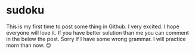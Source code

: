 # sudoku
This is  my first time to post some thing in Github. I very excited. I hope everyone will love it. If you have better solution than me you can comment in the below the post. Sorry if I have some wrong grammar. I will practice morn than now. 😊
